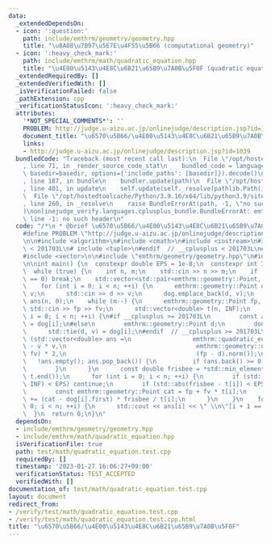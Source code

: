 ```yaml
---
data:
  _extendedDependsOn:
  - icon: ':question:'
    path: include/emthrm/geometry/geometry.hpp
    title: "\u8A08\u7B97\u5E7E\u4F55\u5B66 (computational geometry)"
  - icon: ':heavy_check_mark:'
    path: include/emthrm/math/quadratic_equation.hpp
    title: "\u4E00\u5143\u4E8C\u6B21\u65B9\u7A0B\u5F0F (quadratic equation)"
  _extendedRequiredBy: []
  _extendedVerifiedWith: []
  _isVerificationFailed: false
  _pathExtension: cpp
  _verificationStatusIcon: ':heavy_check_mark:'
  attributes:
    '*NOT_SPECIAL_COMMENTS*': ''
    PROBLEM: http://judge.u-aizu.ac.jp/onlinejudge/description.jsp?id=1039
    document_title: "\u6570\u5B66/\u4E00\u5143\u4E8C\u6B21\u65B9\u7A0B\u5F0F"
    links:
    - http://judge.u-aizu.ac.jp/onlinejudge/description.jsp?id=1039
  bundledCode: "Traceback (most recent call last):\n  File \"/opt/hostedtoolcache/Python/3.9.16/x64/lib/python3.9/site-packages/onlinejudge_verify/documentation/build.py\"\
    , line 71, in _render_source_code_stat\n    bundled_code = language.bundle(stat.path,\
    \ basedir=basedir, options={'include_paths': [basedir]}).decode()\n  File \"/opt/hostedtoolcache/Python/3.9.16/x64/lib/python3.9/site-packages/onlinejudge_verify/languages/cplusplus.py\"\
    , line 187, in bundle\n    bundler.update(path)\n  File \"/opt/hostedtoolcache/Python/3.9.16/x64/lib/python3.9/site-packages/onlinejudge_verify/languages/cplusplus_bundle.py\"\
    , line 401, in update\n    self.update(self._resolve(pathlib.Path(included), included_from=path))\n\
    \  File \"/opt/hostedtoolcache/Python/3.9.16/x64/lib/python3.9/site-packages/onlinejudge_verify/languages/cplusplus_bundle.py\"\
    , line 260, in _resolve\n    raise BundleErrorAt(path, -1, \"no such header\"\
    )\nonlinejudge_verify.languages.cplusplus_bundle.BundleErrorAt: emthrm/geometry/geometry.hpp:\
    \ line -1: no such header\n"
  code: "/*\n * @brief \u6570\u5B66/\u4E00\u5143\u4E8C\u6B21\u65B9\u7A0B\u5F0F\n */\n\
    #define PROBLEM \"http://judge.u-aizu.ac.jp/onlinejudge/description.jsp?id=1039\"\
    \n\n#include <algorithm>\n#include <cmath>\n#include <iostream>\n#if __cplusplus\
    \ < 201703L\n# include <tuple>\n#endif  // __cplusplus < 201703L\n#include <utility>\n\
    #include <vector>\n\n#include \"emthrm/geometry/geometry.hpp\"\n#include \"emthrm/math/quadratic_equation.hpp\"\
    \n\nint main() {\n  constexpr double EPS = 1e-8;\n  constexpr int INF = 0x3f3f3f3f;\n\
    \  while (true) {\n    int n, m;\n    std::cin >> n >> m;\n    if (n == 0 && m\
    \ == 0) break;\n    std::vector<std::pair<emthrm::geometry::Point, double>> dog;\n\
    \    for (int i = 0; i < n; ++i) {\n      emthrm::geometry::Point d;\n      double\
    \ v;\n      std::cin >> d >> v;\n      dog.emplace_back(d, v);\n    }\n    std::vector<int>\
    \ ans(n, 0);\n    while (m--) {\n      emthrm::geometry::Point fp, fv;\n     \
    \ std::cin >> fp >> fv;\n      std::vector<double> t(n, INF);\n      for (int\
    \ i = 0; i < n; ++i) {\n#if __cplusplus >= 201703L\n        const auto [d, v]\
    \ = dog[i];\n#else\n        emthrm::geometry::Point d;\n        double v;\n  \
    \      std::tie(d, v) = dog[i];\n#endif  // __cplusplus >= 201703L\n        for\
    \ (std::vector<double> ans =\n                 emthrm::quadratic_equation(fv.norm()\
    \ - v * v,\n                                    emthrm::geometry::dot(fp - d,\
    \ fv) * 2,\n                                    (fp - d).norm());\n          \
    \   !ans.empty(); ans.pop_back()) {\n          if (ans.back() >= 0) t[i] = ans.back();\n\
    \        }\n      }\n      const double frisbee = *std::min_element(t.begin(),\
    \ t.end());\n      for (int i = 0; i < n; ++i) {\n        if (std::abs(t[i] -\
    \ INF) < EPS) continue;\n        if (std::abs(frisbee - t[i]) < EPS) ++ans[i];\n\
    \        const emthrm::geometry::Point cat = fp + fv * t[i];\n        dog[i].first\
    \ += (cat - dog[i].first) * frisbee / t[i];\n      }\n    }\n    for (int i =\
    \ 0; i < n; ++i) {\n      std::cout << ans[i] << \" \\n\"[i + 1 == n];\n    }\n\
    \  }\n  return 0;\n}\n"
  dependsOn:
  - include/emthrm/geometry/geometry.hpp
  - include/emthrm/math/quadratic_equation.hpp
  isVerificationFile: true
  path: test/math/quadratic_equation.test.cpp
  requiredBy: []
  timestamp: '2023-01-27 16:06:27+09:00'
  verificationStatus: TEST_ACCEPTED
  verifiedWith: []
documentation_of: test/math/quadratic_equation.test.cpp
layout: document
redirect_from:
- /verify/test/math/quadratic_equation.test.cpp
- /verify/test/math/quadratic_equation.test.cpp.html
title: "\u6570\u5B66/\u4E00\u5143\u4E8C\u6B21\u65B9\u7A0B\u5F0F"
---
```

